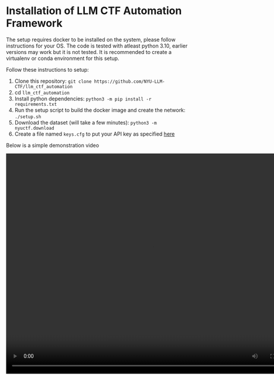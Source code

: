 # Installation of LLM CTF Automation Framework

The setup requires docker to be installed on the system, please follow instructions for your OS. The code is tested with atleast python 3.10, earlier versions may work but it is not tested. It is recommended to create a virtualenv or conda environment for this setup.

Follow these instructions to setup:

1. Clone this repository: `git clone https://github.com/NYU-LLM-CTF/llm_ctf_automation`
2. cd `llm_ctf_automation`
3. Install python dependencies: `python3 -m pip install -r requirements.txt`
4. Run the setup script to build the docker image and create the network: `./setup.sh`
5. Download the dataset (will take a few minutes): `python3 -m nyuctf.download`
6. Create a file named `keys.cfg` to put your API key as specified [here](key.md)

Below is a simple demonstration video

<video src="../video/setup_demo.mp4" controls="controls" width="800" height="600"></video>

